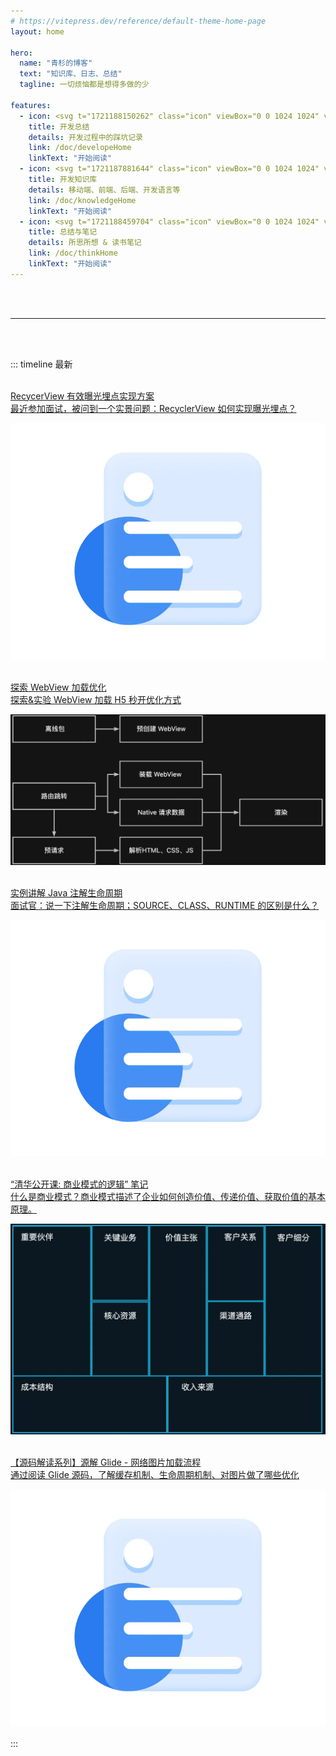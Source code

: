 ```yaml
---
# https://vitepress.dev/reference/default-theme-home-page
layout: home

hero:
  name: "青杉的博客"
  text: "知识库、日志、总结"
  tagline: 一切烦恼都是想得多做的少

features:
  - icon: <svg t="1721188150262" class="icon" viewBox="0 0 1024 1024" version="1.1" xmlns="http://www.w3.org/2000/svg" p-id="14829" width="104" height="104"><path d="M307.2 204.8a51.2 51.2 0 0 1 51.2-51.2h307.2a51.2 51.2 0 0 1 51.2 51.2v51.2H307.2V204.8z" fill="#9486FF" p-id="14830"></path><path d="M204.8 358.4V307.2a51.2 51.2 0 0 1 51.2-51.2h512a51.2 51.2 0 0 1 51.2 51.2v51.2" fill="#FFBA00" p-id="14831"></path><path d="M153.6 358.4m51.2 0l614.4 0q51.2 0 51.2 51.2l0 409.6q0 51.2-51.2 51.2l-614.4 0q-51.2 0-51.2-51.2l0-409.6q0-51.2 51.2-51.2Z" fill="#6B57FE" p-id="14832"></path><path d="M541.2864 512l5.0176 6.0416-40.5504 222.4128-5.0176 4.1984H476.16l-5.0176-6.0416 40.5504-222.4128 5.0176-4.1984h24.576z m-126.8736 26.0608l7.2704 4.6592v24.576l-3.0208 4.6592-111.7184 50.944 111.7184 50.944 3.0208 4.6592v24.576l-7.2704 4.6592-155.4432-70.9632L256 632.1152v-18.432l2.9696-4.6592 155.4432-70.9632z m194.4064 0l155.4432 70.9632 2.9696 4.6592v18.432l-2.9696 4.6592-155.4432 70.9632-7.2704-4.6592v-24.576l3.0208-4.6592 111.7184-50.944-111.7184-50.944-3.0208-4.6592v-24.576l7.2704-4.6592z" fill="#FFFFFF" p-id="14833"></path></svg>
    title: 开发总结
    details: 开发过程中的踩坑记录
    link: /doc/developeHome
    linkText: "开始阅读"
  - icon: <svg t="1721187881644" class="icon" viewBox="0 0 1024 1024" version="1.1" xmlns="http://www.w3.org/2000/svg" p-id="7938" width="104" height="104"><path d="M672.914286 1024H351.085714C157.988571 1024 0 866.011429 0 672.914286V351.085714C0 157.988571 157.988571 0 351.085714 0h321.828572c194.56 0 351.085714 157.988571 351.085714 351.085714v321.828572c0 193.097143-157.988571 351.085714-351.085714 351.085714z" fill="#E8E4FF" p-id="7939"></path><path d="M494.445714 332.068571c-24.868571-10.24-62.902857-20.48-127.268571-20.48h-144.822857c-14.628571 0-27.794286 10.24-27.794286 32.182858v408.137142c0 14.628571 10.24 27.794286 27.794286 27.794286h182.857143c27.794286 0 57.051429 2.925714 87.771428 17.554286l1.462857-465.188572z m292.571429-20.48v397.897143c0 24.868571-17.554286 42.422857-42.422857 42.422857h-105.325715c-24.868571 0-49.737143 10.24-67.291428 24.868572 10.24-2.925714 27.794286-2.925714 45.348571-2.925714h182.857143c14.628571 0 27.794286-10.24 27.794286-27.794286V342.308571c0-14.628571-10.24-27.794286-27.794286-27.794285l-13.165714-2.925715z" fill="#907FFF" p-id="7940"></path><path d="M223.817143 475.428571c-8.777143 0-14.628571-5.851429-14.628572-14.628571v-14.628571c0-8.777143 5.851429-14.628571 14.628572-14.628572s14.628571 5.851429 14.628571 14.628572v14.628571c0 8.777143-5.851429 14.628571-14.628571 14.628571z m0-58.514285c-8.777143 0-14.628571-5.851429-14.628572-14.628572v-26.331428c0-30.72 21.942857-46.811429 42.422858-46.811429h45.348571c8.777143 0 14.628571 5.851429 14.628571 14.628572s-5.851429 14.628571-14.628571 14.628571h-45.348571c-5.851429 0-13.165714 4.388571-13.165715 17.554286v26.331428c0 8.777143-5.851429 14.628571-14.628571 14.628572z" fill="#FFFFFF" p-id="7941"></path><path d="M645.12 229.668571c-49.737143 0-87.771429 24.868571-109.714286 67.291429v465.188571c24.868571-27.794286 62.902857-49.737143 105.325715-49.737142h52.662857c27.794286 0 52.662857-24.868571 52.662857-52.662858V254.537143c0-14.628571-10.24-27.794286-27.794286-27.794286l-73.142857 2.925714z" fill="#AA9CFD" opacity=".7" p-id="7942"></path></svg>
    title: 开发知识库
    details: 移动端、前端、后端、开发语言等
    link: /doc/knowledgeHome
    linkText: "开始阅读"
  - icon: <svg t="1721188459704" class="icon" viewBox="0 0 1024 1024" version="1.1" xmlns="http://www.w3.org/2000/svg" p-id="22845" width="104" height="104"><path d="M813.09 238.24H200.855s-35.86 11.324-35.86 79.27 35.86 81.157 35.86 81.157H813.09s-30.833-13.212-30.833-80.214 30.833-80.213 30.833-80.213z" fill="#FCE3C3" p-id="22846"></path><path d="M836.11 411.167H198.626l-2.092-0.771c-1.798-0.662-44.039-17.096-44.039-92.887 0-76.229 42.775-90.614 44.597-91.189l1.837-0.58H836.11v25H203.434c-5.723 2.987-25.938 17.064-25.938 66.77 0 49.62 20.176 65.117 26.251 68.657H836.11v25z" fill="#300604" p-id="22847"></path><path d="M256.75 275.988h231.233v18.873H256.75zM390.334 310.933h344.649v23.043H390.334zM262.52 349.398h150.736v23.043H262.52z" fill="#ED8F27" p-id="22848"></path><path d="M907.017 433.246H294.782s-35.86 11.324-35.86 79.27 35.86 81.157 35.86 81.157h612.235s-30.833-13.212-30.833-80.214 30.833-80.213 30.833-80.213z" fill="#FCE3C3" p-id="22849"></path><path d="M930.037 606.173H292.553l-2.092-0.771c-1.798-0.662-44.039-17.096-44.039-92.887 0-76.229 42.775-90.614 44.597-91.189l1.837-0.58h637.182v25H297.36c-5.723 2.987-25.938 17.064-25.938 66.77 0 49.62 20.176 65.117 26.251 68.657h632.364v25z" fill="#300604" p-id="22850"></path><path d="M354.857 541.566h431.325v23.043H354.857z" fill="#ED8F27" p-id="22851"></path><path d="M792.055 627.604H179.82s-35.86 11.324-35.86 79.27 35.86 81.157 35.86 81.157h612.235s-30.833-13.212-30.833-80.214 30.833-80.213 30.833-80.213z" fill="#FCE3C3" p-id="22852"></path><path d="M815.075 800.531H177.59l-2.092-0.771c-1.799-0.663-44.038-17.097-44.038-92.887 0-76.229 42.774-90.614 44.595-91.189l1.838-0.58h637.183v25H182.397c-5.723 2.987-25.938 17.064-25.938 66.77 0 49.619 20.175 65.117 26.25 68.657h632.365v25z" fill="#300604" p-id="22853"></path><path d="M265.709 708.718l-50.263 147.29 153.236-57.634z" fill="#FCE3C3" p-id="22854"></path><path d="M314.22 744.184l54.462 54.19L697.02 470.635l-51.623-47.93z" fill="#B12800" p-id="22855"></path><path d="M268.266 699.017l54.461 54.19 328.339-327.739-51.623-47.93z" fill="#ED8F27" p-id="22856"></path><path d="M645.397 329.934l58.74-57.215 41.085-3.024 52.717 53.485 3.061 42-66.183 67.658z" fill="#228E9D" p-id="22857"></path><path d="M362.732 805.746l-97.023-97.028a8.645 8.645 0 0 1 0-12.226l422.24-422.237c11.268-11.271 26.55-17.075 42.624-16.073 13.979 0.871 26.973 7.542 36.878 17.445l29.748 29.746c21.576 21.574 21.578 56.555 0.002 78.131L374.957 805.746a8.644 8.644 0 0 1-12.225 0z m-77.039-103.141l83.152 83.158 415.308-415.308c14.343-14.341 14.34-37.686-0.003-52.032l-31.123-31.12c-6.948-6.951-16.187-10.778-26.013-10.778s-19.065 3.827-26.016 10.778L285.693 702.605z" fill="#300604" p-id="22858"></path><path d="M697.02 470.642l-96.201-96.201 40.744-40.745 96.201 96.201z" fill="#300604" p-id="22859"></path><path d="M697.02 483.681L587.766 374.432l53.798-53.793 109.249 109.249-53.793 53.793z m-83.151-109.249l83.152 83.152 27.695-27.695-83.152-83.152-27.695 27.695z" fill="#300604" p-id="22860"></path><path d="M745.703 381.239l-13.049-13.049 18.11-18.107c3.265-3.268 3.265-8.585-0.003-11.853l-8.768-8.771 13.049-13.049 8.771 8.771c10.459 10.465 10.459 27.485 0.003 37.951l-18.113 18.107zM638.998 419.4l13.05 13.048L327.27 757.224l-13.049-13.049z" fill="#300604" p-id="22861"></path><path d="M199.742 871.713L264 699.379l17.289 6.452-50.139 134.475 134.471-50.14 6.447 17.29z" fill="#300604" p-id="22862"></path><path d="M215.446 856.008l57.278-25.908-31.37-31.371z" fill="#300604" p-id="22863"></path><path d="M196.954 874.501l41.489-91.736 50.242 50.241-91.731 41.495z m47.311-59.812l-10.328 22.829 22.829-10.327-12.501-12.502z" fill="#300604" p-id="22864"></path></svg>
    title: 总结与笔记
    details: 所思所想 & 读书笔记
    link: /doc/thinkHome
    linkText: "开始阅读"
---
```


<br>
<br>

***

<br>
<br>

::: timeline 最新
<br>
<br>
<div class="linkcard">
  <a href="./doc/Android/RecyclerView有效曝光">
    <p class="description">RecycerView 有效曝光埋点实现方案<br><span> 最近参加面试，被问到一个实景问题：RecyclerView 如何实现曝光埋点？  </span></p>
    <div class="logo">
        <img alt="Logo" src="/img/article_def_logo.webp" />
    </div>
  </a>
</div><br>
<div class="linkcard">
  <a href="./doc/Android/WebView加载优化">
    <p class="description">探索 WebView 加载优化<br><span> 探索&实验 WebView 加载 H5 秒开优化方式 </span></p>
    <div class="logo">
        <img alt="Logo" src="./doc/Android/img/h5加载优化/固定功能页2.webp" />
    </div>
  </a>
</div><br>
<div class="linkcard">
  <a href="./doc/Java/注解">
    <p class="description">实例讲解 Java 注解生命周期<br><span> 面试官：说一下注解生命周期；SOURCE、CLASS、RUNTIME 的区别是什么？ </span></p>
    <div class="logo">
        <img alt="Logo" src="/img/article_def_logo.webp" />
    </div>
  </a>
</div><br>

<div class="linkcard">
  <a href="./doc/ThinkSummary/清华-商业模式的逻辑">
    <p class="description">“清华公开课: 商业模式的逻辑” 笔记<br><span> 什么是商业模式？商业模式描述了企业如何创造价值、传递价值、获取价值的基本原理。 </span></p>
    <div class="logo">
        <img alt="Logo" src="./doc/ThinkSummary/img/商业模式的逻辑/商业模式逻辑.webp" />
    </div>
  </a>
</div><br>
<div class="linkcard">
  <a href="./doc/Android/源解Glide_加载流程">
    <p class="description">【源码解读系列】源解 Glide - 网络图片加载流程<br><span>  通过阅读 Glide 源码，了解缓存机制、生命周期机制、对图片做了哪些优化 </span></p>
    <div class="logo">
        <img alt="Logo" src="/img/article_def_logo.webp" />
    </div>
  </a>
</div><br>
:::
